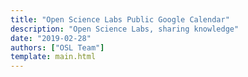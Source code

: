 ```yaml
---
title: "Open Science Labs Public Google Calendar"
description: "Open Science Labs, sharing knowledge"
date: "2019-02-28"
authors: ["OSL Team"]
template: main.html
---
```


<script>
  window.location.href = "https://calendar.google.com/calendar/u/0?cid=b21iMW5xOTdlMjdsb2ZtMDV0bGNiNHNsN2dAZ3JvdXAuY2FsZW5kYXIuZ29vZ2xlLmNvbQ";
</script>
